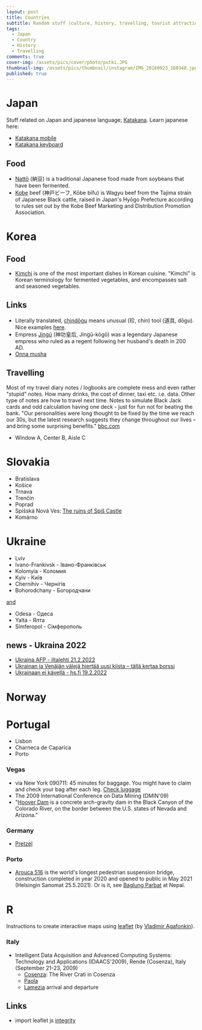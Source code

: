 ```yaml
---
layout: post
title: Countries
subtitle: Random stuff (culture, history, travelling, tourist attraction, whatever) of countries that I have visited or not 
tags:
  - Japan
  - Country
  - History
  - Travelling
comments: true
cover-img: /assets/pics/cover/photo/putki.JPG
thumbnail-img: /assets/pics/thumbnail/instagram/IMG_20160923_160348.jpg
published: true
---
```


# Japan
Stuff related on Japan and japanese language; [Katakana](https://en.wikipedia.org/wiki/Katakana). Learn japanese here:
- [Katakana mobile](https://talonendm.github.io/katakana/)
- [Katakana keyboard](https://www.lexilogos.com/keyboard/katakana.htm)

## Food

- [Nattō](https://en.wikipedia.org/wiki/Natt%C5%8D) (納豆) is a traditional Japanese food made from soybeans that have been fermented.
- [Kobe](https://en.wikipedia.org/wiki/Kobe_beef) beef (神戸ビーフ, Kōbe bīfu) is Wagyu beef from the Tajima strain of Japanese Black cattle, raised in Japan's Hyōgo Prefecture according to rules set out by the Kobe Beef Marketing and Distribution Promotion Association.

# Korea

## Food

- [Kimchi](https://en.wikipedia.org/wiki/Kimchi) is one of the most important dishes in Korean cuisine. "Kimchi" is Korean terminology for fermented vegetables, and encompasses salt and seasoned vegetables.

##  Links
- Literally translated, [chindōgu](https://en.wikipedia.org/wiki/Chind%C5%8Dgu) means unusual (珍, chin) tool (道具, dōgu). Nice examples [here](https://www.tofugu.com/japan/chindogu-japanese-inventions/).
- Empress [Jingū](https://en.wikipedia.org/wiki/Empress_Jing%C5%AB) (神功皇后, Jingū-kōgō) was a legendary Japanese empress who ruled as a regent following her husband's death in 200 AD. 
- [Onna musha](https://en.wikipedia.org/wiki/Onna-musha)

## Travelling

Most of my travel diary notes / logbooks are complete mess and even rather "stupid" notes. How many drinks, the cost of dinner, taxi etc. i.e. data. Other type of notes are how to travel next time. Notes to simulate Black Jack cards and odd calculation having one deck - just for fun not for beating the bank. "Our personalities were long thought to be fixed by the time we reach our 30s, but the latest research suggests they change throughout our lives – and bring some surprising benefits." [bbc.com](https://www.bbc.com/future/article/20200313-how-your-personality-changes-as-you-age) 
- Window A, Center B, Aisle C




# Slovakia

- Bratislava
- Košice
- Trnava
- Trenčín
- Poprad
- Spišská Nová Ves: [The ruins of Spiš Castle](https://en.wikipedia.org/wiki/Spi%C5%A1_Castle)
- Komárno


# Ukraine

- Lviv
- Ivano-Frankivsk - Івано-Франківськ
- Kolomyia - Коломия
- Kyiv - Київ
- Chernihiv - Чернігів
- Bohorodchany - Богородчани

[and](https://en.wikipedia.org/wiki/List_of_cities_in_Ukraine)

- Odesa - Одеса
- Yalta	- Ялта
- Simferopol - Сімферополь

## news - Ukraina 2022

- [Ukraina AFP - iltalehti 21.2.2022](https://www.iltalehti.fi/ulkomaat/a/d1bb461a-3a68-4b40-8f1a-87b77e85bea5)
- [Ukrainan ja Venäjän välejä hiertää uusi kiista – tällä kertaa borssi](https://www.hs.fi/ulkomaat/art-2000007682536.html)
- [Ukrainaan ei kävellä - hs.fi 19.2.2022](https://www.hs.fi/ulkomaat/art-2000008627231.html)


# Norway

# Portugal

- Lisbon
- Charneca de Caparica
- Porto




### Vegas

- via New York 090711: 45 minutes for baggage. You might have to claim and check your bag after each leg. [Check luggage](https://www.tripadvisor.com/ShowTopic-g1-i10702-k7534901-Baggage_transfer_connecting_flight_with_different_airline-Air_Travel.html)
- The 2009 International Conference on Data Mining (DMIN'09)
- "[Hoover Dam](https://en.wikipedia.org/wiki/Hoover_Dam) is a concrete arch-gravity dam in the Black Canyon of the Colorado River, on the border between the U.S. states of Nevada and Arizona."

### Germany

- [Pretzel](https://en.wikipedia.org/wiki/Pretzel)

### Porto
-  [Arouca 516](https://www.dezeen.com/2021/05/07/worlds-longest-pedestrian-suspension-bridge-portugal/) is the world's longest pedestrian suspension bridge, construction completed in year 2020 and opened to public in May 2021 (Helsingin Sanomat 25.5.2021). Or is it, see [Baglung Parbat](https://en.wikipedia.org/wiki/Baglung_Parbat_Footbridge) at Nepal.

# R

Instructions to create interactive maps using [leaflet](https://leafletjs.com/SlavaUkraini/) (by [Vladimir Agafonkin](https://agafonkin.com/)).

### Italy

- Intelligent Data Acquisition and Advanced Computing Systems: Technology and Applications (IDAACS'2009), Rende (Cosenza), Italy (September 21-23, 2009)
  - [Cosenza](https://en.wikipedia.org/wiki/Cosenza): The River Crati in Cosenza
  - [Paola](https://en.wikipedia.org/wiki/Paola,_Calabria)
  - [Lamezia](https://www.sacal.it/lamezia/) arrival and departure



## Links

- import leaflet js [integrity](https://iqcode.com/code/javascript/import-leaflet-js)